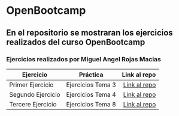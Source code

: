 # OpenBootcamp

## En el repositorio se mostraran los ejercicios realizados del curso OpenBootcamp
### Ejercicios realizados por Miguel Angel Rojas Macias


| Ejercicio | Práctica | Link al repo |
| ------------- |:-------------:| -----:|
|Primer Ejercicio|Ejercicios Tema 3|[Link al repo](https://github.com/MiguelARojas/OpenBootcamp/tree/main/IntroduccionJava/src/EjerciciosTema3)
|Segundo Ejercicio|Ejercicios Tema 4|[Link al repo](https://github.com/MiguelARojas/OpenBootcamp/tree/main/IntroduccionJava/src/EjerciciosTema4)
|Tercere Ejercicio|Ejercicios Tema 8|[Link al repo](https://github.com/MiguelARojas/OpenBootcamp/tree/main/IntroduccionJava/src/EjerciciosTema8)


